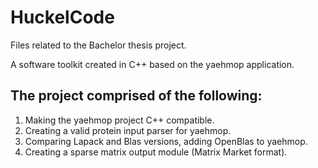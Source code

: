 # HuckelCode

Files related to the Bachelor thesis project.

A software toolkit created in C++ based on the yaehmop application.

## The project comprised of the following:
1. Making the yaehmop project C++ compatible.
2. Creating a valid protein input parser for yaehmop.
3. Comparing Lapack and Blas versions, adding OpenBlas to yaehmop.
4. Creating a sparse matrix output module (Matrix Market format).
